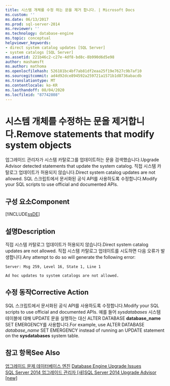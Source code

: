 ```yaml
---
title: 시스템 개체를 수정 하는 문을 제거 합니다. | Microsoft Docs
ms.custom: ''
ms.date: 06/13/2017
ms.prod: sql-server-2014
ms.reviewer: ''
ms.technology: database-engine
ms.topic: conceptual
helpviewer_keywords:
- direct system catalog updates [SQL Server]
- system catalogs [SQL Server]
ms.assetid: 221b46c2-c27e-4df8-bd8c-8b990d6d5e98
author: mashamsft
ms.author: mathoma
ms.openlocfilehash: 526181bc4bf7ab81df2eaa25f19e7627c9b7af10
ms.sourcegitcommit: ad4d92dce894592a259721a1571b1d8736abacdb
ms.translationtype: MT
ms.contentlocale: ko-KR
ms.lasthandoff: 08/04/2020
ms.locfileid: "87742808"
---
```

# <a name="remove-statements-that-modify-system-objects"></a><span data-ttu-id="cab05-102">시스템 개체를 수정하는 문을 제거합니다.</span><span class="sxs-lookup"><span data-stu-id="cab05-102">Remove statements that modify system objects</span></span>
  <span data-ttu-id="cab05-103">업그레이드 관리자가 시스템 카탈로그를 업데이트하는 문을 검색했습니다.</span><span class="sxs-lookup"><span data-stu-id="cab05-103">Upgrade Advisor detected statements that update the system catalog.</span></span> <span data-ttu-id="cab05-104">직접 시스템 카탈로그 업데이트가 허용되지 않습니다.</span><span class="sxs-lookup"><span data-stu-id="cab05-104">Direct system catalog updates are not allowed.</span></span> <span data-ttu-id="cab05-105">SQL 스크립트에서 문서화된 공식 API를 사용하도록 수정합니다.</span><span class="sxs-lookup"><span data-stu-id="cab05-105">Modify your SQL scripts to use official and documented APIs.</span></span>  
  
## <a name="component"></a><span data-ttu-id="cab05-106">구성 요소</span><span class="sxs-lookup"><span data-stu-id="cab05-106">Component</span></span>  
 [!INCLUDE[ssDE](../../includes/ssde-md.md)]  
  
## <a name="description"></a><span data-ttu-id="cab05-107">설명</span><span class="sxs-lookup"><span data-stu-id="cab05-107">Description</span></span>  
 <span data-ttu-id="cab05-108">직접 시스템 카탈로그 업데이트가 허용되지 않습니다.</span><span class="sxs-lookup"><span data-stu-id="cab05-108">Direct system catalog updates are not allowed.</span></span> <span data-ttu-id="cab05-109">직접 시스템 카탈로그 업데이트를 시도하면 다음 오류가 발생합니다.</span><span class="sxs-lookup"><span data-stu-id="cab05-109">Any attempt to do so will generate the following error:</span></span>  
  
 `Server: Msg 259, Level 16, State 1, Line 1`  
  
 `Ad hoc updates to system catalogs are not allowed.`  
  
## <a name="corrective-action"></a><span data-ttu-id="cab05-110">수정 동작</span><span class="sxs-lookup"><span data-stu-id="cab05-110">Corrective Action</span></span>  
 <span data-ttu-id="cab05-111">SQL 스크립트에서 문서화된 공식 API를 사용하도록 수정합니다.</span><span class="sxs-lookup"><span data-stu-id="cab05-111">Modify your SQL scripts to use official and documented APIs.</span></span> <span data-ttu-id="cab05-112">예를 들어 *sysdatabases* 시스템 테이블에 대해 UPDATE 문을 실행하는 대신 ALTER DATABASE **database_name** SET EMERGENCY를 사용합니다.</span><span class="sxs-lookup"><span data-stu-id="cab05-112">For example, use ALTER DATABASE *database_name* SET EMERGENCY instead of running an UPDATE statement on the **sysdatabases** system table.</span></span>  
  
## <a name="see-also"></a><span data-ttu-id="cab05-113">참고 항목</span><span class="sxs-lookup"><span data-stu-id="cab05-113">See Also</span></span>  
 <span data-ttu-id="cab05-114">[업그레이드 문제 데이터베이스 엔진](../../../2014/sql-server/install/database-engine-upgrade-issues.md) </span><span class="sxs-lookup"><span data-stu-id="cab05-114">[Database Engine Upgrade Issues](../../../2014/sql-server/install/database-engine-upgrade-issues.md) </span></span>  
 [<span data-ttu-id="cab05-115">SQL Server 2014 업그레이드 관리자 &#91;새&#93;</span><span class="sxs-lookup"><span data-stu-id="cab05-115">SQL Server 2014 Upgrade Advisor &#91;new&#93;</span></span>](https://docs.microsoft.com/sql/sql-server/install/sql-server-2014-upgrade-advisor)  
  
  
